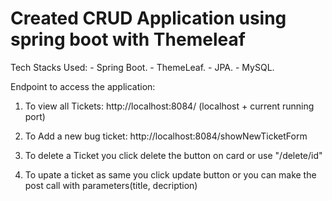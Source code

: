 # Created CRUD Application using spring boot with Themeleaf

Tech Stacks Used:
	- Spring Boot.
	- ThemeLeaf.
	- JPA.
	- MySQL.

Endpoint to access the application:

1) To view all Tickets: http://localhost:8084/ (localhost + current running port)

2) To Add a new bug ticket: http://localhost:8084/showNewTicketForm

3) To delete a Ticket you click delete the button on card or use "/delete/id"

4) To upate a ticket as same you click update button or you can make the post call with parameters(title, decription)